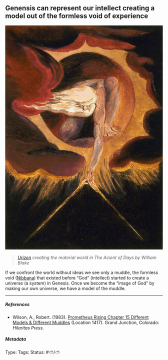 ## Genensis can represent our intellect creating a model out of the formless void of experience

![150](%E2%9A%99%EF%B8%8F%20Tools/%F0%9F%93%B8%20Images/825882C3-AB8C-4170-8872-F6BD8DE327F7.jpeg)

 > 
 > *[Urizen](Urizen.md) creating the material world in The Acient of Days by William Blake*

If we confront the world without ideas we see only a muddle, the formless void ([Nibbana](Nibbana.md)) that existed before “God” (intellect) started to create a universe (a system) in Genesis. Once we become the “image of God” by making our own universe, we have a model of the muddle. 

---

##### References

* Wilson, A., Robert. (1983). [Prometheus Rising Chapter 15 Different Models & Different Muddles](Prometheus%20Rising%20Chapter%2015%20Different%20Models%20&%20Different%20Muddles.md) (Location 1417). Grand Junction, Colorado: *Hilaritas Press*.

##### Metadata

Type: 
Tags:
Status: #⛅️/⛅️
